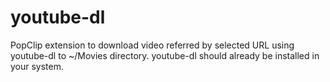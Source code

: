 youtube-dl
==========

PopClip extension to download video referred by selected URL using youtube-dl to ~/Movies directory. youtube-dl should already be installed in your system.
